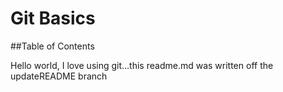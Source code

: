 # Git Basics

##Table of Contents

Hello world, I love using git...this readme.md was written off the updateREADME branch 
